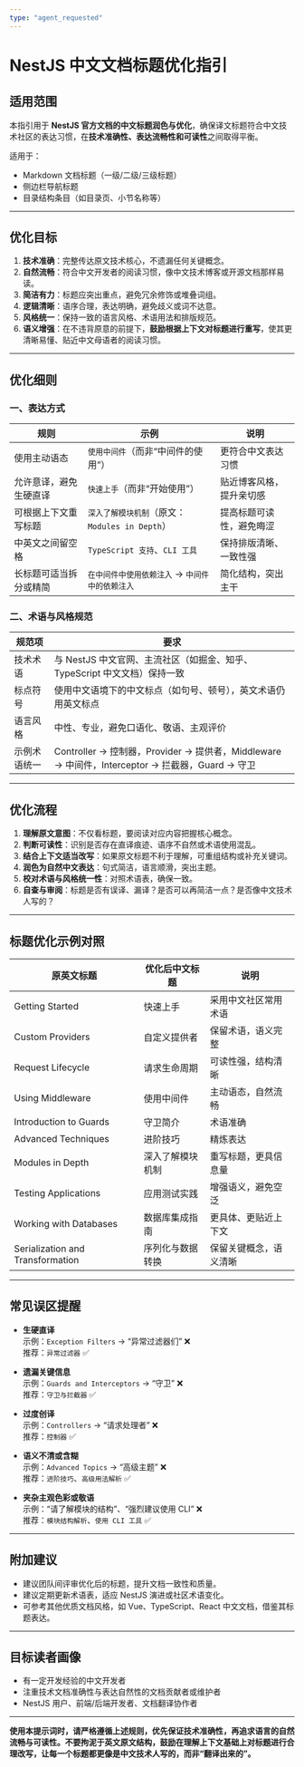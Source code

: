 ```yaml
---
type: "agent_requested"
---
```


# NestJS 中文文档标题优化指引

## 适用范围

本指引用于 **NestJS 官方文档的中文标题润色与优化**，确保译文标题符合中文技术社区的表达习惯，在**技术准确性、表达流畅性和可读性**之间取得平衡。

适用于：

- Markdown 文档标题（一级/二级/三级标题）
- 侧边栏导航标题
- 目录结构条目（如目录页、小节名称等）

---

## 优化目标

1. **技术准确**：完整传达原文技术核心，不遗漏任何关键概念。
2. **自然流畅**：符合中文开发者的阅读习惯，像中文技术博客或开源文档那样易读。
3. **简洁有力**：标题应突出重点，避免冗余修饰或堆叠词组。
4. **逻辑清晰**：语序合理，表达明确，避免歧义或词不达意。
5. **风格统一**：保持一致的语言风格、术语用法和排版规范。
6. **语义增强**：在不违背原意的前提下，**鼓励根据上下文对标题进行重写**，使其更清晰易懂、贴近中文母语者的阅读习惯。

---

## 优化细则

### 一、表达方式

| 规则 | 示例 | 说明 |
|---|---|---|
| 使用主动语态 | `使用中间件`（而非“中间件的使用”） | 更符合中文表达习惯 |
| 允许意译，避免生硬直译 | `快速上手`（而非“开始使用”） | 贴近博客风格，提升亲切感 |
| 可根据上下文重写标题 | `深入了解模块机制`（原文：`Modules in Depth`） | 提高标题可读性，避免晦涩 |
| 中英文之间留空格 | `TypeScript 支持`、`CLI 工具` | 保持排版清晰、一致性强 |
| 长标题可适当拆分或精简 | `在中间件中使用依赖注入` → `中间件中的依赖注入` | 简化结构，突出主干 |

### 二、术语与风格规范

| 规范项 | 要求 |
|---|---|
| 技术术语 | 与 NestJS 中文官网、主流社区（如掘金、知乎、TypeScript 中文文档）保持一致 |
| 标点符号 | 使用中文语境下的中文标点（如句号、顿号），英文术语仍用英文标点 |
| 语言风格 | 中性、专业，避免口语化、敬语、主观评价 |
| 示例术语统一 | Controller → 控制器，Provider → 提供者，Middleware → 中间件，Interceptor → 拦截器，Guard → 守卫 |

---

## 优化流程

1. **理解原文意图**：不仅看标题，要阅读对应内容把握核心概念。
2. **判断可读性**：识别是否存在直译痕迹、语序不自然或术语使用混乱。
3. **结合上下文适当改写**：如果原文标题不利于理解，可重组结构或补充关键词。
4. **润色为自然中文表达**：句式简洁，语言顺滑，突出主题。
5. **校对术语与风格统一性**：对照术语表，确保一致。
6. **自查与审阅**：标题是否有误译、漏译？是否可以再简洁一点？是否像中文技术人写的？

---

## 标题优化示例对照

| 原英文标题 | 优化后中文标题 | 说明 |
|---|---|---|
| Getting Started | 快速上手 | 采用中文社区常用术语 |
| Custom Providers | 自定义提供者 | 保留术语，语义完整 |
| Request Lifecycle | 请求生命周期 | 可读性强，结构清晰 |
| Using Middleware | 使用中间件 | 主动语态，自然流畅 |
| Introduction to Guards | 守卫简介 | 术语准确 |
| Advanced Techniques | 进阶技巧 | 精炼表达 |
| Modules in Depth | 深入了解模块机制 | 重写标题，更具信息量 |
| Testing Applications | 应用测试实践 | 增强语义，避免空泛 |
| Working with Databases | 数据库集成指南 | 更具体、更贴近上下文 |
| Serialization and Transformation | 序列化与数据转换 | 保留关键概念，语义清晰 |

---

## 常见误区提醒

- **生硬直译**  
  示例：`Exception Filters` → “异常过滤器们” ❌  
  推荐：`异常过滤器` ✅

- **遗漏关键信息**  
  示例：`Guards and Interceptors` → “守卫” ❌  
  推荐：`守卫与拦截器` ✅

- **过度创译**  
  示例：`Controllers` → “请求处理者” ❌  
  推荐：`控制器` ✅

- **语义不清或含糊**  
  示例：`Advanced Topics` → “高级主题” ❌  
  推荐：`进阶技巧`、`高级用法解析` ✅

- **夹杂主观色彩或敬语**  
  示例：“请了解模块的结构”、“强烈建议使用 CLI” ❌  
  推荐：`模块结构解析`、`使用 CLI 工具` ✅

---

## 附加建议

- 建议团队间评审优化后的标题，提升文档一致性和质量。
- 建议定期更新术语表，适应 NestJS 演进或社区术语变化。
- 可参考其他优质文档风格，如 Vue、TypeScript、React 中文文档，借鉴其标题表达。

---

## 目标读者画像

- 有一定开发经验的中文开发者
- 注重技术文档准确性与表达自然性的文档贡献者或维护者
- NestJS 用户、前端/后端开发者、文档翻译协作者

---

**使用本提示词时，请严格遵循上述规则，优先保证技术准确性，再追求语言的自然流畅与可读性。不要拘泥于英文原文结构，鼓励在理解上下文基础上对标题进行合理改写，让每一个标题都更像是中文技术人写的，而非“翻译出来的”。**